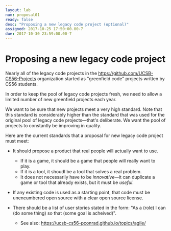```yaml
---
layout: lab
num: proposal01
ready: false
desc: "Proposing a new legacy code project (optional)"
assigned: 2017-10-25 17:50:00.00-7
due: 2017-10-30 23:59:00.00-7
---
```


# Proposing a new legacy code project

Nearly all of the legacy code projects in the <https://github.com/UCSB-CS56-Projects> organization started as "greenfield code" projects
written by CS56 students.   

In order to keep the pool of legacy code projects fresh, we need to allow a limited number of new greenfield projects each year.

We want to be sure that new projects meet a very high standard.  Note that this standard is considerably higher than the standard that was
used for the original pool of legacy code projects&mdash;that's deliberate. We want the pool of projects to constantly be improving in quality.

Here are the current standards that a proposal for new legacy code project must meet:

* It should propose a product that real people will actually want to use.  
   * If it is a game, it should be a game that people will really want to play.
   * If it is a tool, it shoudl be a tool that solves a real problem.
   * It does not necessarily have to be *innovative*&mdash;it can duplicate a game or tool that already exists, but it must be *useful*.
   
* If any existing code is used as a starting point, that code must be unencumbered open source with a clear open source license.

* There should be a list of user stories stated in the form: "As a (role) I can (do some thing) so that (some goal is acheived)".
   * See also: <https://ucsb-cs56-pconrad.github.io/topics/agile/>
